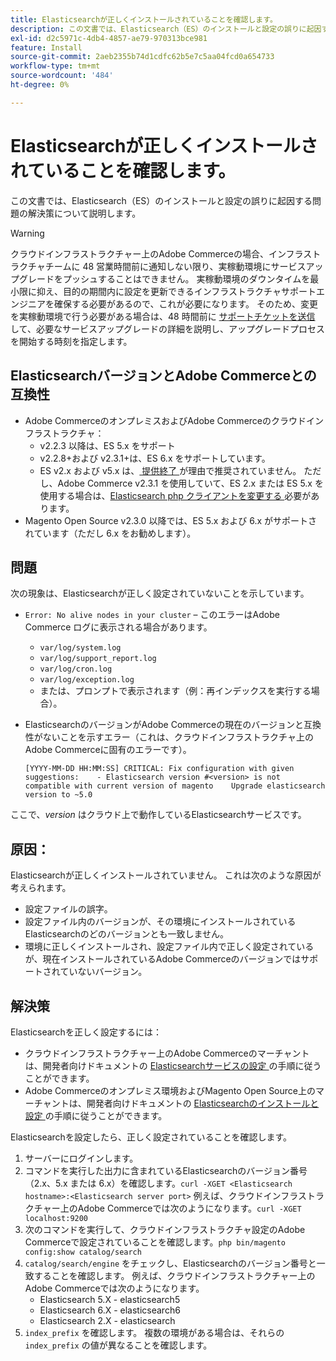```yaml
---
title: Elasticsearchが正しくインストールされていることを確認します。
description: この文書では、Elasticsearch（ES）のインストールと設定の誤りに起因する問題の解決策について説明します。
exl-id: d2c5971c-4db4-4857-ae79-970313bce981
feature: Install
source-git-commit: 2aeb2355b74d1cdfc62b5e7c5aa04fcd0a654733
workflow-type: tm+mt
source-wordcount: '484'
ht-degree: 0%

---
```


# Elasticsearchが正しくインストールされていることを確認します。

この文書では、Elasticsearch（ES）のインストールと設定の誤りに起因する問題の解決策について説明します。

>[!WARNING]
>
>クラウドインフラストラクチャー上のAdobe Commerceの場合、インフラストラクチャチームに 48 営業時間前に通知しない限り、実稼動環境にサービスアップグレードをプッシュすることはできません。 実稼動環境のダウンタイムを最小限に抑え、目的の期間内に設定を更新できるインフラストラクチャサポートエンジニアを確保する必要があるので、これが必要になります。 そのため、変更を実稼動環境で行う必要がある場合は、48 時間前に [ サポートチケットを送信 ](/help/help-center-guide/help-center/magento-help-center-user-guide.md#submit-ticket) して、必要なサービスアップグレードの詳細を説明し、アップグレードプロセスを開始する時刻を指定します。

## ElasticsearchバージョンとAdobe Commerceとの互換性

* Adobe CommerceのオンプレミスおよびAdobe Commerceのクラウドインフラストラクチャ：
   * v2.2.3 以降は、ES 5.x をサポート
   * v2.2.8+および v2.3.1+は、ES 6.x をサポートしています。
   * ES v2.x および v5.x は、[ 提供終了 ](https://www.elastic.co/support/eol) が理由で推奨されていません。 ただし、Adobe Commerce v2.3.1 を使用していて、ES 2.x または ES 5.x を使用する場合は、[Elasticsearch php クライアントを変更する ](https://experienceleague.adobe.com/en/docs/commerce-operations/configuration-guide/search/overview-search) 必要があります。
* Magento Open Source v2.3.0 以降では、ES 5.x および 6.x がサポートされています（ただし 6.x をお勧めします）。

## 問題

次の現象は、Elasticsearchが正しく設定されていないことを示しています。

* `Error: No alive nodes in your cluster` – このエラーはAdobe Commerce ログに表示される場合があります。
   * `var/log/system.log`
   * `var/log/support_report.log`
   * `var/log/cron.log`
   * `var/log/exception.log`
   * または、プロンプトで表示されます（例：再インデックスを実行する場合）。
* ElasticsearchのバージョンがAdobe Commerceの現在のバージョンと互換性がないことを示すエラー（これは、クラウドインフラストラクチャ上のAdobe Commerceに固有のエラーです）。

  ```
  [YYYY-MM-DD HH:MM:SS] CRITICAL: Fix configuration with given suggestions:    - Elasticsearch version #<version> is not compatible with current version of magento    Upgrade elasticsearch version to ~5.0
  ```

ここで、*version* はクラウド上で動作しているElasticsearchサービスです。

## 原因：

Elasticsearchが正しくインストールされていません。 これは次のような原因が考えられます。

* 設定ファイルの誤字。
* 設定ファイル内のバージョンが、その環境にインストールされているElasticsearchのどのバージョンとも一致しません。
* 環境に正しくインストールされ、設定ファイル内で正しく設定されているが、現在インストールされているAdobe Commerceのバージョンではサポートされていないバージョン。

## 解決策

Elasticsearchを正しく設定するには：

* クラウドインフラストラクチャー上のAdobe Commerceのマーチャントは、開発者向けドキュメントの [Elasticsearchサービスの設定 ](https://experienceleague.adobe.com/en/docs/commerce-cloud-service/user-guide/configure/service/elasticsearch) の手順に従うことができます。
* Adobe Commerceのオンプレミス環境およびMagento Open Source上のマーチャントは、開発者向けドキュメントの [Elasticsearchのインストールと設定 ](https://experienceleague.adobe.com/en/docs/commerce-operations/configuration-guide/search/overview-search) の手順に従うことができます。

Elasticsearchを設定したら、正しく設定されていることを確認します。

1. サーバーにログインします。
1. コマンドを実行した出力に含まれているElasticsearchのバージョン番号（2.x、5.x または 6.x）を確認します。`curl -XGET <Elasticsearch hostname>:<Elasticsearch server port>` 例えば、クラウドインフラストラクチャー上のAdobe Commerceでは次のようになります。`curl -XGET localhost:9200`
1. 次のコマンドを実行して、クラウドインフラストラクチャ設定のAdobe Commerceで設定されていることを確認します。`php bin/magento config:show catalog/search`
1. `catalog/search/engine` をチェックし、Elasticsearchのバージョン番号と一致することを確認します。 例えば、クラウドインフラストラクチャー上のAdobe Commerceでは次のようになります。
   * Elasticsearch 5.X - elasticsearch5
   * Elasticsearch 6.X - elasticsearch6
   * Elasticsearch 2.X - elasticsearch
1. `index_prefix` を確認します。 複数の環境がある場合は、それらの `index_prefix` の値が異なることを確認します。
